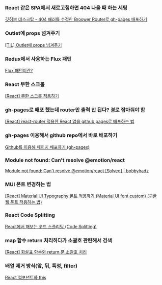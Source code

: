 ### React 같은 SPA에서 새로고침하면 404 나올 때 하는 세팅

[깃허브 데스크탑 - 404 에러를 수정한 Broswer Router로 gh-pages 배포하기](https://bloodstrawberry.tistory.com/1133)

### Outlet에 props 넘겨주기

[[TIL] Outlet에 props 넘겨주기](https://velog.io/@sungho/TIL-Outlet에-props-넘겨주기)

### Redux에서 사용하는 Flux 패턴

[Flux 패턴이란?](https://velog.io/@andy0011/Flux-패턴이란)

### React 무한 스크롤

[[React] 무한 스크롤 적용하기](https://velog.io/@sjoleee_/React-무한-스크롤)

### gh-pages로 배포 했는데 router만 출력 안 된다? 경로 잡아줘야 함

[[React] react-router 적용한 React 앱을 github pages로 배포하는 법](https://medium.com/@_diana_lee/react-react-router-적용한-react-앱을-github-pages로-배포하는-법-5f6119c6a5d9)

### gh-pages 이용해서 github repo에서 바로 배포하기

[Github를 이용해 페이지 배포하기 (gh-pages)](https://inuplace.tistory.com/713)

### Module not found: Can't resolve @emotion/react

[Module not found: Can't resolve @emotion/react [Solved] | bobbyhadz](https://bobbyhadz.com/blog/react-module-not-found-cant-resolve-emotion-react)

### MUI 폰트 변경하는 법

[[React] Material UI Typography 폰트 적용하기 (Material UI font custom) (구글 웹 폰트 적용하는 법)](https://kbwplace.tistory.com/112)

### React Code Splitting

[React에서 해보는 코드 스플리팅 (Code Splitting)](https://medium.com/humanscape-tech/react에서-해보는-코드-스플리팅-code-splitting-56c9c7a1baa4)

### map 함수 return 처리하다가 소괄호 관련해서 검색

[[React] 화살표 함수와 return 문 소괄호 처리](https://jobcoding.tistory.com/105)

### 배열 제거 방식(앞, 뒤, 특정, filter)

[React 컴포넌트와 this](https://maxkim-j.github.io/posts/react-component-this/)
